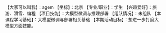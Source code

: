 【大家可以叫我】：agem
【坐标】：北京
【专业/职业】：学生
【兴趣爱好】：旅游、滑雪、编程
【项目技能】：大模型微调与推理部署
【组队情况】：未组队
【本课程学习基础】：大模型微调与部署相关基础
【本期活动目标】：想进一步打磨大模型方面技能。